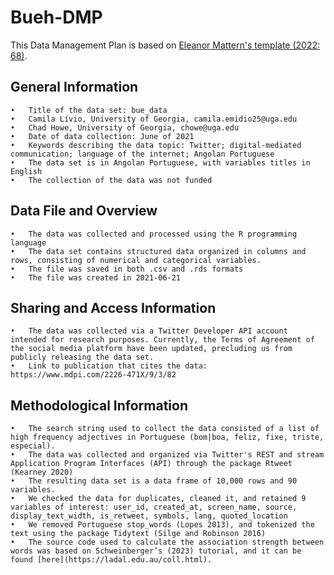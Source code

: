 # Bueh-DMP
This Data Management Plan is based on [Eleanor Mattern's template (2022: 68)](https://direct.mit.edu/books/oa-edited-volume/5244/chapter/3537372/The-Linguistic-Data-Life-Cycle-Sustainability-of). 

## General Information 
	•	Title of the data set: bue_data 
	•	Camila Lívio, University of Georgia, camila.emidio25@uga.edu
	•	Chad Howe, University of Georgia, chowe@uga.edu
	•	Date of data collection: June of 2021
	•	Keywords describing the data topic: Twitter; digital-mediated communication; language of the internet; Angolan Portuguese
	•	The data set is in Angolan Portuguese, with variables titles in English 
	•	The collection of the data was not funded 

## Data File and Overview 
	•	The data was collected and processed using the R programming language 
	•	The data set contains structured data organized in columns and rows, consisting of numerical and categorical variables. 
	•	The file was saved in both .csv and .rds formats
	•	The file was created in 2021-06-21

## Sharing and Access Information 
	•	The data was collected via a Twitter Developer API account intended for research purposes. Currently, the Terms of Agreement of the social media platform have been updated, precluding us from publicly releasing the data set.
	•	Link to publication that cites the data: https://www.mdpi.com/2226-471X/9/3/82

## Methodological Information 
	•	The search string used to collect the data consisted of a list of high frequency adjectives in Portuguese (bom|boa, feliz, fixe, triste, especial).
	•	The data was collected and organized via Twitter's REST and stream Application Program Interfaces (API) through the package Rtweet (Kearney 2020) 
	•	The resulting data set is a data frame of 10,000 rows and 90 variables. 
	•	We checked the data for duplicates, cleaned it, and retained 9 variables of interest: user_id, created_at, screen_name, source, display_text_width, is_retweet, symbols, lang, quoted_location
	•	We removed Portuguese stop_words (Lopes 2013), and tokenized the text using the package Tidytext (Silge and Robinson 2016)
	•	The source code used to calculate the association strength between words was based on Schweinberger’s (2023) tutorial, and it can be found [here](https://ladal.edu.au/coll.html).


